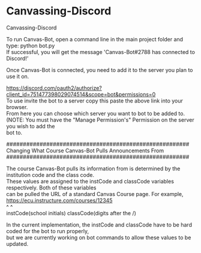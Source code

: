 # Canvassing-Discord
Canvassing-Discord  

To run Canvas-Bot, open a command line in the main project folder and type: python bot.py  
If successful, you will get the message 'Canvas-Bot#2788 has connected to Discord!'  

Once Canvas-Bot is connected, you need to add it to the server you plan to use it on.  

https://discord.com/oauth2/authorize?client_id=751477398029074514&scope=bot&permissions=0  
To use invite the bot to a server copy this paste the above link into your browser.  
From here you can choose which server you want to bot to be added to.  
(NOTE: You must have the "Manage Permission's" Permission on the server you wish to add the  
bot to.  


#######################################################  
Changing What Course Canvas-Bot Pulls Announcements From  
#######################################################  

The course Canvas-Bot pulls its information from is determined by the institution code and the class code.  
These values are assigned to the instCode and classCode variables respectively. Both of these variables   
can be pulled the URL of a standard Canvas Course page. For example,  
https://ecu.instructure.com/courses/12345  
         ^                           ^  
  instCode(school initials)   classCode(digits after the /)  


In the current implementation, the instCode and classCode have to be hard coded for the bot to run properly,  
but we are currently working on bot commands to allow these values to be updated.  
